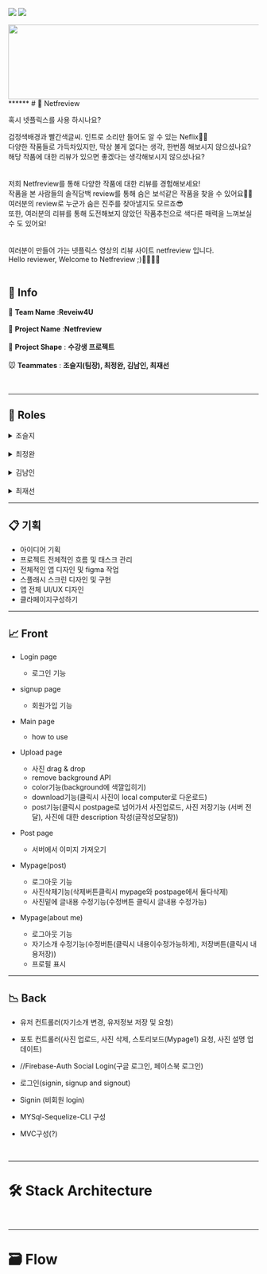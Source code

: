 ![](https://img.shields.io/badge/PROJECT-Netfreivew-red?style=for-the-badge)
![](https://img.shields.io/badge/Netfreview-Web-black?style=for-the-badge)


<center><img src="https://github.com/codestates/Netfreview-client/blob/dev/img/Logo/netfreview-logo.png?raw=true" width="700" height="150"></center>
******
# 🎥 Netfreview


혹시 넷플릭스를 사용 하시나요?

검정색배경과 빨간색글씨. 인트로 소리만 들어도 알 수 있는 Neflix🍿🎥<br />
다양한 작품들로 가득차있지만, 막상 볼게 없다는 생각, 한번쯤 해보시지 않으셨나요?<br />
해당 작품에 대한 리뷰가 있으면 좋겠다는 생각해보시지 않으셨나요?<br />
<br />
<br />
저희 Netfreview를 통해 다양한 작품에 대한 리뷰를 경험해보세요!<br />
작품을 본 사람들의 솔직담백 review를 통해 숨은 보석같은 작품을 찾을 수 있어요💎💍<br />
여러분의 review로 누군가 숨은 진주를 찾아낼지도 모르죠😎<br />
또한, 여러분의 리뷰를 통해 도전해보지 않았던 작품추천으로 색다른 매력을 느껴보실 수 도 있어요!<br />
<br />
<br />
여러분이 만들어 가는 넷플릭스 영상의 리뷰 사이트 netfreview 입니다.<br />
Hello reviewer, Welcome to Netfreview ;)🙋‍♂🙋‍♀
<br />
<br />
## 📎 Info
🐶 **Team Name** :**Reveiw4U**<br />
<br /> 
🦊 **Project Name** :**Netfreview**<br />
<br />
🐰 **Project Shape** : **수강생 프로젝트**<br />
<br />
🐭 **Teammates** : **조슬지(팀장), 최정완, 김남인, 최재선** <br />
<br />
<br />
******
## 📌 Roles

<details>
<summary>조슬지</summary>

<ul>
<br>
<li><a href=https://github.com/Seulji-jo><img src=https://img.shields.io/badge/github-Seulji--jo-fcba03?style=for-the-badge&logo=GitHub/></a></li>
  <li>Position: Frontend</li>
  <li>Stack: React-Hooks</li>
  <li><span>Contributions</span>
    <ul>
      <li>
  </li>  
</ul>
</details>
<br>
<details>
<summary>최정완</summary>
<ul>
<br>
<li><a href=https://github.com/choijw1116><img src=https://img.shields.io/badge/github-choijw1116-brightgreen?style=for-the-badge&logo=GitHub/></a></li>
  <li>Position: Front-End</li>
  <li>Stack: React(Hook) Typescript</li>
  <li><span>Contributions</span>
    <ul>
</ul>
</details>
<br>
<details>
<summary>김남인</summary>
<ul>
<li>
<br>
<a href=https://github.com/southppp22><img src=https://img.shields.io/badge/github-southppp22-blueviolet?style=for-the-badge&logo=GitHub/></a></li>
  <li>Position: Backend</li>
  <li>Stack</li>
<p>NODE js, EXPRESS, MYSql, Sequelize, React-Native, React-Hooks, React-Navigation, React-Native-Element, Firebase-Auth</p>
  <li><span>Contributions</span>
    <ul>
    </ul>
</ul>
</details>
<br>

<details>
<summary>최재선</summary>
<ul>
<br>
  <li><a href=https://github.com/10o0o><img src=https://img.shields.io/badge/github-10o0o-blue?style=for-the-badge&logo=GitHub/></a> 
 </li>
  <li>Position: Backend</li>
  <li>Stack</li>
<p>NODE js, EXPRESS, MYSql, Sequelize, React-Native, React-Hooks, React-Navigation, React-Native-Element, Firebase-Auth</p>
  <li><span>Contributions</span>
<ul>
</ul>
</li>
</ul>
</details>
<div>

----------------------------------------------------------------------------------
📋 기획
----------------------------------------------------------------------------------

- 아이디어 기획
- 프로젝트 전체적인 흐름 및 태스크 관리
- 전체적인 앱 디자인 및 figma 작업
- 스플래시 스크린 디자인 및 구현
- 앱 전체 UI/UX 디자인
- 클라페이지구성하기

----------------------------------------------------------------------------------
📈 Front
----------------------------------------------------------------------------------

- Login page
    - 로그인 기능

- signup page
    - 회원가입 기능

- Main page
    - how to use

- Upload page
    - 사진 drag & drop
    - remove background API
    - color기능(background에 색깔입히기)
    - download기능(클릭시 사진이 local computer로 다운로드)
    - post기능(클릭시 postpage로 넘어가서 사진업로드, 사진 저장기능 (서버 전달), 사진에 대한 description 작성(글작성모달창))


- Post page
    - 서버에서 이미지 가져오기


- Mypage(post)
    - 로그아웃 기능
    - 사진삭제기능(삭제버튼클릭시 mypage와 postpage에서 둘다삭제)
    - 사진밑에 글내용 수정기능(수정버튼 클릭시 글내용 수정가능)


- Mypage(about me)
    - 로그아웃 기능
    - 자기소개 수정기능(수정버튼(클릭시 내용이수정가능하게), 저장버튼(클릭시 내용저장))
    - 프로필 표시

---------------------------------------------------------------------------
📉 Back
---------------------------------------------------------------------------

- 유저 컨트롤러(자기소개 변경, 유저정보 저장 및 요청)
- 포토 컨트롤러(사진 업로드, 사진 삭제, 스토리보드(Mypage1) 요청, 사진 설명 업데이트)
- //Firebase-Auth Social Login(구글 로그인, 페이스북 로그인)
- 로그인(signin, signup and signout)
- Signin (비회원 login)

- MYSql-Sequelize-CLI 구성
- MVC구성(?)
</div>



<br>


******
# 🛠 Stack Architecture

<br />

******
# 🗃 Flow

